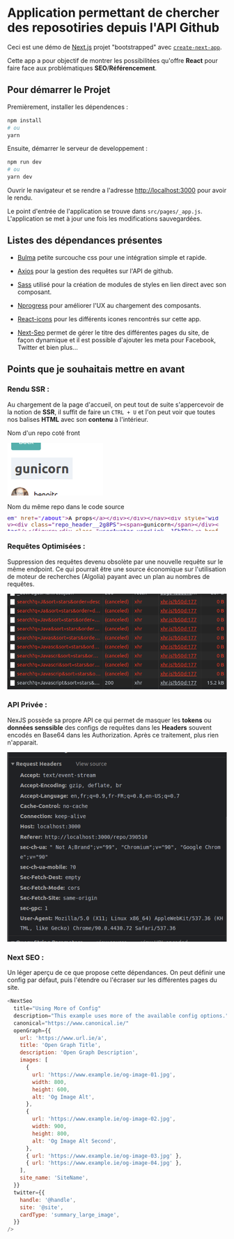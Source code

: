 # Application permettant de chercher des reposotiries depuis l'API Github

Ceci est une démo de [Next.js](https://nextjs.org/) projet "bootstrapped" avec [`create-next-app`](https://github.com/vercel/next.js/tree/canary/packages/create-next-app).

Cette app a pour objectif de montrer les possibilitées qu'offre **React** pour faire face aux problématiques **SEO**/**Référencement**.

## Pour démarrer le Projet

Premièrement, installer les dépendences :

```bash
npm install
# ou
yarn
```

Ensuite, démarrer le serveur de developpement :

```bash
npm run dev
# ou
yarn dev
```

Ouvrir le navigateur et se rendre a l'adresse [http://localhost:3000](http://localhost:3000) pour avoir le rendu.

Le point d'entrée de l'application se trouve dans `src/pages/_app.js`. L'application se met à jour une fois les modifications sauvegardées.

## Listes des dépendances présentes

- [Bulma](https://bulma.io/) petite surcouche css pour une intégration simple et rapide.

- [Axios](https://axios-http.com/) pour la gestion des requêtes sur l'API de github.

- [Sass](https://sass-lang.com/) utilisé pour la création de modules de styles en lien direct avec son composant.

- [Nprogress](https://ricostacruz.com/nprogress/) pour améliorer l'UX au chargement des composants.

- [React-icons](https://react-icons.github.io/react-icons/) pour les différents icones rencontrés sur cette app.

- [Next-Seo](https://github.com/garmeeh/next-seo) permet de gérer le titre des différentes pages du site, de façon dynamique et il est possible d'ajouter les meta pour Facebook, Twitter et bien plus...

## Points que je souhaitais mettre en avant

### **Rendu SSR** :

Au chargement de la page d'accueil, on peut tout de suite s'appercevoir de la notion de **SSR**, il suffit de faire un `CTRL + U` et l'on peut voir que toutes nos balises **HTML** avec son **contenu** à l'intérieur.

Nom d'un repo coté front

![Dans l'UI](/public/img/ssr_ui.png)

Nom du même repo dans le code source

![Dans le code source](/public/img/ssr_source.png)

### **Requêtes Optimisées** :

Suppression des requêtes devenu obsolète par une nouvelle requête sur le même endpoint. Ce qui pourrait être une source économique sur l'utilisation de moteur de recherches (Algolia) payant avec un plan au nombres de requêtes.

![Network XHR](/public/img/axios_xhr.png)

### **API Privée** :

NexJS possède sa propre API ce qui permet de masquer les **tokens** ou **données senssible** des configs de requêtes dans les **Headers** souvent encodés en Base64 dans les Authorization. Après ce traitement, plus rien n'apparait.

![Request Headers](/public/img/headers_req.png)

### **Next SEO** :

Un léger aperçu de ce que propose cette dépendances. On peut définir une config par défaut, puis l'étendre ou l'écraser sur les différentes pages du site.

```javascript
<NextSeo
  title="Using More of Config"
  description="This example uses more of the available config options."
  canonical="https://www.canonical.ie/"
  openGraph={{
    url: 'https://www.url.ie/a',
    title: 'Open Graph Title',
    description: 'Open Graph Description',
    images: [
      {
        url: 'https://www.example.ie/og-image-01.jpg',
        width: 800,
        height: 600,
        alt: 'Og Image Alt',
      },
      {
        url: 'https://www.example.ie/og-image-02.jpg',
        width: 900,
        height: 800,
        alt: 'Og Image Alt Second',
      },
      { url: 'https://www.example.ie/og-image-03.jpg' },
      { url: 'https://www.example.ie/og-image-04.jpg' },
    ],
    site_name: 'SiteName',
  }}
  twitter={{
    handle: '@handle',
    site: '@site',
    cardType: 'summary_large_image',
  }}
/>
```
